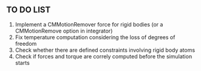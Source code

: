 TO DO LIST
----------

1. Implement a CMMotionRemover force for rigid bodies (or a CMMotionRemove option in integrator)
2. Fix temperature computation considering the loss of degrees of freedom
3. Check whether there are defined constraints involving rigid body atoms
4. Check if forces and torque are correly computed before the simulation starts
